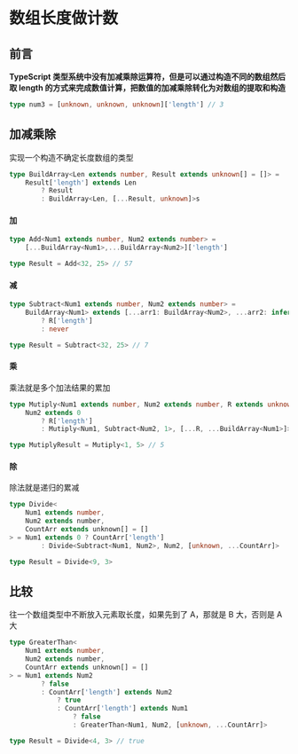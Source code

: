 # 数组长度做计数

## 前言

**TypeScript 类型系统中没有加减乘除运算符，但是可以通过构造不同的数组然后取 length 的方式来完成数值计算，把数值的加减乘除转化为对数组的提取和构造**

```typescript
type num3 = [unknown, unknown, unknown]['length'] // 3
```

## 加减乘除

实现一个构造不确定长度数组的类型

```typescript
type BuildArray<Len extends number, Result extends unknown[] = []> = 
    Result['length'] extends Len
        ? Result
        : BuildArray<Len, [...Result, unknown]>s
```

#### 加

```typescript
type Add<Num1 extends number, Num2 extends number> = 
    [...BuildArray<Num1>,...BuildArray<Num2>]['length']

type Result = Add<32, 25> // 57
```

#### 减

```typescript
type Subtract<Num1 extends number, Num2 extends number> = 
    BuildArray<Num1> extends [...arr1: BuildArray<Num2>, ...arr2: infer R]
        ? R['length']
        : never

type Result = Subtract<32, 25> // 7
```

#### 乘

乘法就是多个加法结果的累加

```typescript
type Mutiply<Num1 extends number, Num2 extends number, R extends unknown[] = []> = 
    Num2 extends 0
        ? R['length']
        : Mutiply<Num1, Subtract<Num2, 1>, [...R, ...BuildArray<Num1>]>

type MutiplyResult = Mutiply<1, 5> // 5
```

#### 除

除法就是递归的累减

```typescript
type Divide<
    Num1 extends number,
    Num2 extends number,
    CountArr extends unknown[] = []
> = Num1 extends 0 ? CountArr['length']
        : Divide<Subtract<Num1, Num2>, Num2, [unknown, ...CountArr]>

type Result = Divide<9, 3>
```

## 比较

往一个数组类型中不断放入元素取长度，如果先到了 A，那就是 B 大，否则是 A 大

```typescript
type GreaterThan<
    Num1 extends number,
    Num2 extends number,
    CountArr extends unknown[] = []
> = Num1 extends Num2
        ? false
        : CountArr['length'] extends Num2
            ? true
            : CountArr['length'] extends Num1
                ? false
                : GreaterThan<Num1, Num2, [unknown, ...CountArr]>

type Result = Divide<4, 3> // true
```

